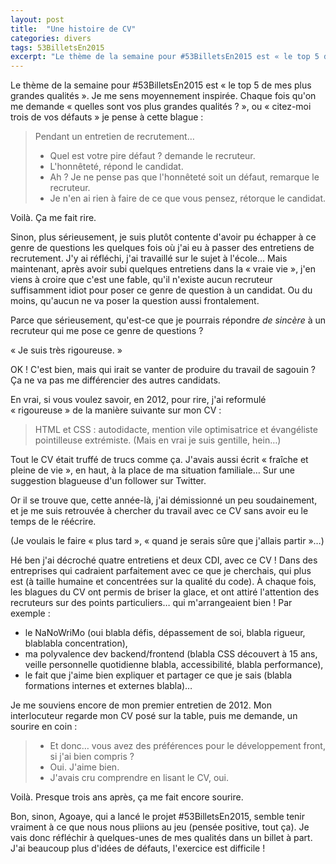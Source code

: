 ```yaml
---
layout: post
title:  "Une histoire de CV"
categories: divers
tags: 53BilletsEn2015
excerpt: "Le thème de la semaine pour #53BilletsEn2015 est « le top 5 de mes plus grandes qualités ». Je me sens moyennement inspirée."
---
```


Le thème de la semaine pour #53BilletsEn2015 est « le top 5 de mes plus grandes qualités ». Je me sens moyennement inspirée. Chaque fois qu'on me demande « quelles sont vos plus grandes qualités ? », ou « citez-moi trois de vos défauts » je pense à cette blague :

> Pendant un entretien de recrutement…
>
> - Quel est votre pire défaut ? demande le recruteur.
> - L'honnêteté, répond le candidat.
> - Ah ? Je ne pense pas que l'honnêteté soit un défaut, remarque le recruteur.
> - Je n'en ai rien à faire de ce que vous pensez, rétorque le candidat.

Voilà. Ça me fait rire.

Sinon, plus sérieusement, je suis plutôt contente d'avoir pu échapper à ce genre de questions les quelques fois où j'ai eu à passer des entretiens de recrutement. J'y ai réfléchi, j'ai travaillé sur le sujet à l'école… Mais maintenant, après avoir subi quelques entretiens dans la « vraie vie », j'en viens à croire que c'est une fable, qu'il n'existe aucun recruteur suffisamment idiot pour poser ce genre de question à un candidat. Ou du moins, qu'aucun ne va poser la question aussi frontalement.

Parce que sérieusement, qu'est-ce que je pourrais répondre *de sincère* à un recruteur qui me pose ce genre de questions ?

« Je suis très rigoureuse. »

OK ! C'est bien, mais qui irait se vanter de produire du travail de sagouin ? Ça ne va pas me différencier des autres candidats.

En vrai, si vous voulez savoir, en 2012, pour rire, j'ai reformulé « rigoureuse » de la manière suivante sur mon CV :

> HTML et CSS : autodidacte, mention vile optimisatrice et évangéliste pointilleuse extrémiste. (Mais en vrai je suis gentille, hein…)

Tout le CV était truffé de trucs comme ça. J'avais aussi écrit « fraîche et pleine de vie », en haut, à la place de ma situation familiale… Sur une suggestion blagueuse d'un follower sur Twitter.

Or il se trouve que, cette année-là, j'ai démissionné un peu soudainement, et je me suis retrouvée à chercher du travail avec ce CV sans avoir eu le temps de le réécrire.

(Je voulais le faire « plus tard », « quand je serais sûre que j'allais partir »…)

Hé ben j'ai décroché quatre entretiens et deux CDI, avec ce CV ! Dans des entreprises qui cadraient parfaitement avec ce que je cherchais, qui plus est (à taille humaine et concentrées sur la qualité du code). À chaque fois, les blagues du CV ont permis de briser la glace, et ont attiré l'attention des recruteurs sur des points particuliers… qui m'arrangeaient bien ! Par exemple :

- le NaNoWriMo (oui blabla défis, dépassement de soi, blabla rigueur, blablabla concentration),
- ma polyvalence dev backend/frontend (blabla CSS découvert à 15 ans, veille personnelle quotidienne blabla, accessibilité, blabla performance),
- le fait que j'aime bien expliquer et partager ce que je sais (blabla formations internes et externes blabla)…

Je me souviens encore de mon premier entretien de 2012. Mon interlocuteur regarde mon CV posé sur la table, puis me demande, un sourire en coin :

> - Et donc… vous avez des préférences pour le développement front, si j'ai bien compris ?
> - Oui. J'aime bien.
> - J'avais cru comprendre en lisant le CV, oui.

Voilà. Presque trois ans après, ça me fait encore sourire.

Bon, sinon, Agoaye, qui a lancé le projet #53BilletsEn2015, semble tenir vraiment à ce que nous nous pliions au jeu (pensée positive, tout ça). Je vais donc réfléchir à quelques-unes de mes qualités dans un billet à part. J'ai beaucoup plus d'idées de défauts, l'exercice est difficile !

